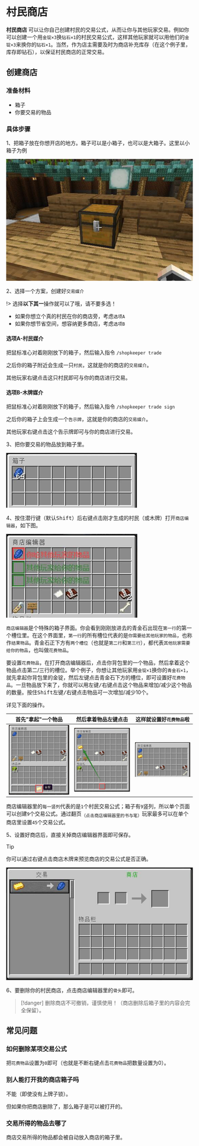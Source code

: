 # 村民商店

**村民商店** 可以让你自己创建村民的交易公式，从而让你与其他玩家交易。例如你可以创建一个用`金锭×3`换`钻石×1`的村民交易公式，这样其他玩家就可以用他们的`金锭×3`来换你的`钻石×1`。当然，作为店主需要及时为商店补充库存（在这个例子里，库存即钻石），以保证村民商店的正常交易。

## 创建商店

### 准备材料

- 箱子
- 你要交易的物品

### 具体步骤

1、把箱子放在你想开店的地方。箱子可以是小箱子，也可以是大箱子。这里以小箱子为例

![shopkeppers-step1](../assets/images/plugins/shopkeepers-step1.jpg ':class=img-uni')

2、选择一个方案，创建好`交易媒介`

!> 选择**以下其一**操作就可以了哦，请不要多选！

- 如果你想立个真的村民在你的商店旁，考虑`选项A`
- 如果你想节省空间，想容纳更多商店，考虑`选项B`

<!-- tabs:start -->

#### **选项A-村民媒介**

把鼠标准心对着刚刚放下的箱子，然后输入指令 `/shopkeeper trade`

之后你的箱子附近会生成一只`村民`，这就是你的商店的`交易媒介`。

其他玩家<kbd>右键点击</kbd>这只村民即可与你的商店进行交易。

#### **选项B-木牌媒介**

把鼠标准心对着刚刚放下的箱子，然后输入指令 `/shopkeeper trade sign`

之后你的箱子上会生成一个`告示牌`，这就是你的商店的`交易媒介`。

其他玩家<kbd>右键点击</kbd>这个告示牌即可与你的商店进行交易。

<!-- tabs:end -->

3、把你要交易的物品放到箱子里。

![shopkeepers-step3](../assets/images/plugins/shopkeepers-step3.jpg ':class=img-uni')

4、按住<kbd>潜行键</kbd>（默认<kbd>Shift</kbd>）后<kbd>右键点击</kbd>刚才生成的村民（或木牌）打开`商店编辑器`，如下图。

![shopkeepers-step4](../assets/images/plugins/shopkeepers-step4.jpg ':class=img-uni')

`商店编辑器`是个特殊的箱子界面。你会看到刚刚放进去的青金石出现在`第一行`的第一个槽位里。在这个界面里，`第一行`的所有槽位代表的是`你需要给其他玩家的物品`，也称作`结果物品`。青金石正下方有`两个槽位`（也就是`第二行`和`第三行`），都代表`其他玩家需要给你的物品`，也叫做`花费物品`。

要设置`花费物品`，在打开商店编辑器后，点击你背包里的一个物品，然后拿着这个物品点击第二/三行的槽位。举个例子，你想让其他玩家用`金锭×1`换你的`青金石×1`，就先拿起你背包里的金锭，然后左键点击青金石下方的槽位，即可设置好`花费物品`。一旦物品放下来了，你就可以用<kbd>左键/右键点击</kbd>这个物品来增加/减少这个物品的数量。按住<kbd>Shift</kbd><kbd>左键/右键点击</kbd>物品可一次增加/减少10个。

详见下面的操作。

|首先"拿起"一个物品|然后拿着物品左键点击|这样就设置好`花费物品`啦|
|:-:|:-:|:-:|
|![shopkeepers-step5](../assets/images/plugins/shopkeepers-step5.jpg ':class=img-uni')|![shopkeepers-step6](../assets/images/plugins/shopkeepers-step6.jpg ':class=img-uni')|![shopkeepers-step7](../assets/images/plugins/shopkeepers-step7.jpg ':class=img-uni')|

商店编辑器里的`每一竖列`代表的是`1`个村民交易公式；箱子有`9`竖列，所以单个页面可以创建`9`个交易公式。通过翻页<sub>（点击商店编辑器里的书与笔）</sub>玩家最多可以在单个商店里设置`45`个交易公式。

5、设置好商店后，直接关掉商店编辑器界面即可保存。

> [!tip]
> 你可以通过<kbd>右键点击</kbd>商店木牌来预览商店的交易公式是否正确。

![shopkeepers-step8](../assets/images/plugins/shopkeepers-step8.jpg ':class=img-uni')

6、要删除你的村民商店，点击商店编辑器里的`骨头`即可。

> [!danger]
> 删除商店不可撤销，谨慎使用！（商店删除后箱子里的内容会完全保留）。

## 常见问题

### 如何删除某项交易公式

把`花费物品`设置为`0`即可（也就是不断<kbd>右键点击</kbd>`花费物品`把数量设置为0）。

### 别人能打开我的商店箱子吗

不能（即使没有上牌子锁）。

但如果你把商店删除了，那么箱子是可以被打开的。

### 交易所得的物品去哪了

商店交易所得的物品都会被自动放入商店的箱子里。
